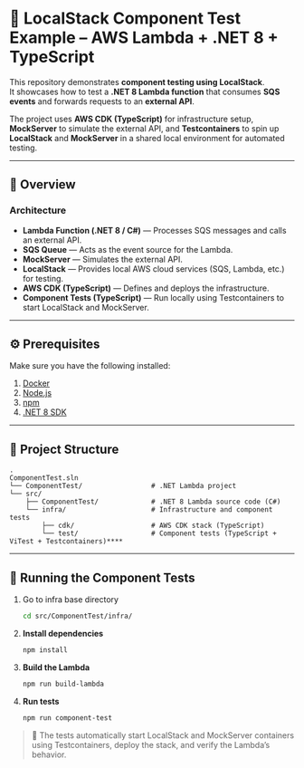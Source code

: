 # 🧪 LocalStack Component Test Example – AWS Lambda + .NET 8 + TypeScript

This repository demonstrates **component testing using LocalStack**.  
It showcases how to test a **.NET 8 Lambda function** that consumes **SQS events** and forwards requests to an **external API**.

The project uses **AWS CDK (TypeScript)** for infrastructure setup, **MockServer** to simulate the external API, and **Testcontainers** to spin up **LocalStack** and **MockServer** in a shared local environment for automated testing.

---

## 🚀 Overview

### Architecture
- **Lambda Function (.NET 8 / C#)** — Processes SQS messages and calls an external API.
- **SQS Queue** — Acts as the event source for the Lambda.
- **MockServer** — Simulates the external API.
- **LocalStack** — Provides local AWS cloud services (SQS, Lambda, etc.) for testing.
- **AWS CDK (TypeScript)** — Defines and deploys the infrastructure.
- **Component Tests (TypeScript)** — Run locally using Testcontainers to start LocalStack and MockServer.

---

## ⚙️ Prerequisites

Make sure you have the following installed:

1. [Docker](https://www.docker.com/)
2. [Node.js](https://nodejs.org/)
3. [npm](https://www.npmjs.com/)
4. [.NET 8 SDK](https://dotnet.microsoft.com/en-us/download/dotnet/8.0)

---

## 🧩 Project Structure

```
.
ComponentTest.sln
└── ComponentTest/                 # .NET Lambda project
└── src/
    ├── ComponentTest/             # .NET 8 Lambda source code (C#)
    └── infra/                     # Infrastructure and component tests
        ├── cdk/                   # AWS CDK stack (TypeScript)
        └── test/                  # Component tests (TypeScript + ViTest + Testcontainers)****
```
---

## 🧪 Running the Component Tests
1. Go to infra base directory
    ```bash
    cd src/ComponentTest/infra/ 
   ```
2. **Install dependencies**
   ```bash
   npm install
   ```

3. **Build the Lambda**
   ```bash
   npm run build-lambda
   ```

4. **Run tests**
   ```bash
   npm run component-test
   ```

> 🧠 The tests automatically start LocalStack and MockServer containers using Testcontainers, deploy the stack, and verify the Lambda’s behavior.
